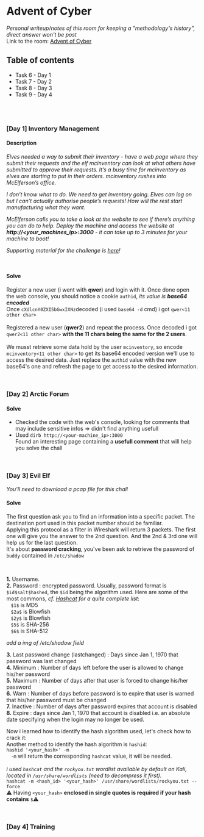 # Advent of Cyber
*Personal writeup/notes of this room for keeping a "methodology's history", direct answer won't be post*<br/>
Link to the room: [Advent of Cyber](https://tryhackme.com/room/25daysofchristmas)

## Table of contents
* Task 6 - Day 1
* Task 7 - Day 2
* Task 8 - Day 3
* Task 9 - Day 4
<br/>
<br/>

### [Day 1] Inventory Management

#### Description
*Elves needed a way to submit their inventory - have a web page where they submit their requests and the elf mcinventory can look at what others have submitted to approve their requests. It’s a busy time for mcinventory as elves are starting to put in their orders. mcinventory rushes into McElferson’s office.*



*I don’t know what to do. We need to get inventory going. Elves can log on but I can’t actually authorise people’s requests! How will the rest start manufacturing what they want.*  

*McElferson calls you to take a look at the website to see if there’s anything you can do to help. Deploy the machine and access the website at **http://<your_machines_ip>:3000** - it can take up to 3 minutes for your machine to boot!*

*Supporting material for the challenge is [here](https://docs.google.com/document/d/1PHs7uRS1whLY9tgxH1lj-bnEVWtXPXpo45zWUlbknpU/edit?usp=sharing)!*

<br/>

#### Solve
Register a new user (i went with **qwer**) and login with it. Once done open the web console, you should notice a cookie ```authid```, *its value is **base64 encoded***<br/>
Once ```cXdlcnY0ZXI5bGwxIXNz```decoded (i used ```base64 -d``` cmd) i got ```qwer<11 other char>```<br/><br/>
Registered a new user (**qwer2**) and repeat the process. Once decoded i got ```qwer2<11 other char>``` **with the 11 chars being the same for the 2 users**.<br/><br/>
We musst retrieve some data hold by the user ```mcinventory```, so encode ```mcinventory<11 other char>``` to get its base64 encoded version we'll use to access the desired data. Just replace the ```authid``` value with the new base64's one and refresh the page to get access to the desired information.

<br/>

### [Day 2] Arctic Forum

#### Solve
* Checked the code with the web's console, looking for comments that may include sensitive infos => didn't find anything usefull
* Used ```dirb http://<your-machine_ip>:3000```<br/>
Found an interesting page containing a **usefull comment** that will help you solve the chall

<br/>

### [Day 3] Evil Elf
*You'll need to download a pcap file for this chall*<br/>

#### Solve
The first question ask you to find an information into a specific packet. The destination port used in this packet number should be familiar.<br/>
Applying this protocol as a filter in Wireshark will return 3 packets. The first one will give you the answer to the 2nd question. And the 2nd & 3rd one will help us for the last question.<br/>
It's about **password cracking**, you've been ask to retrieve the password of ```buddy``` contained in ```/etc/shadow```<br/>


<br/>

**1.** Username.<br/>
**2.** Password : encrypted password. Usually, password format is ```$id$salt$hashed```, the ```$id``` being the algorithm used. Here are some of the most commons, *cf. [Hashcat](https://hashcat.net/wiki/doku.php?id=example_hashes) for a quite complete list*:<br/>
&nbsp;&nbsp;&nbsp;```$1$``` is MD5<br/>
&nbsp;&nbsp;&nbsp;```$2a$``` is Blowfish<br/>
&nbsp;&nbsp;&nbsp;```$2y$``` is Blowfish<br/>
&nbsp;&nbsp;&nbsp;```$5$``` is SHA-256<br/>
&nbsp;&nbsp;&nbsp;```$6$``` is SHA-512<br/>
  
*add a img of /etc/shadow field*
  
**3.** Last password change (lastchanged) : Days since Jan 1, 1970 that password was last changed<br/>
**4.** Minimum : Number of days left before the user is allowed to change his/her password<br/>
**5.** Maximum : Number of days after that user is forced to change his/her password<br/>
**6.** Warn : Number of days before password is to expire that user is warned that his/her password must be changed<br/>
**7.** Inactive : Number of days after password expires that account is disabled<br/>
**8.** Expire : days since Jan 1, 1970 that account is disabled i.e. an absolute date specifying when the login may no longer be used.<br/>

Now i learned how to identify the hash algorithm used, let's check how to crack it:<br/>
Another method to identify the hash algorithm is ```hashid```:<br/>
```hashid '<your_hash>' -m```<br/>
&nbsp;&nbsp;&nbsp;```-m``` will return the corresponding ```hashcat``` value, it will be needed.<br/><br/>
*i used ```hashcat``` and the ```rockyou.txt``` wordlist available by default on Kali, located in ```/usr/share/wordlists``` (need to decompress it first).*<br/>
```hashcat -m <hash_id> '<your_hash>' /usr/share/wordlists/rockyou.txt --force```<br/>
:warning: Having ```<your_hash>``` **enclosed in single quotes is required if your hash contains** ```$```:warning: <br/>

<br/>

### [Day 4] Training
